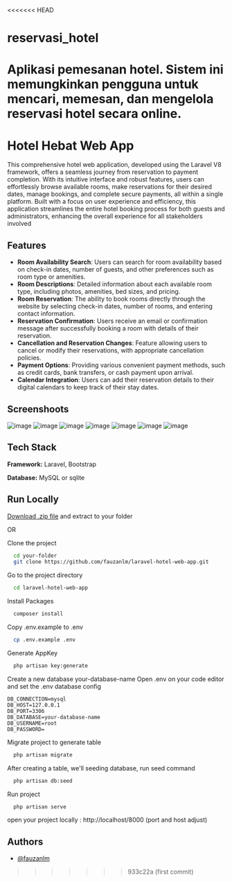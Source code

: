 <<<<<<< HEAD
# reservasi_hotel
Aplikasi pemesanan hotel. Sistem ini memungkinkan pengguna untuk mencari, memesan, dan mengelola reservasi hotel secara online.
=======

# Hotel Hebat Web App

This comprehensive hotel web application, developed using the Laravel V8 framework, offers a seamless journey from reservation to payment completion. With its intuitive interface and robust features, users can effortlessly browse available rooms, make reservations for their desired dates, manage bookings, and complete secure payments, all within a single platform. Built with a focus on user experience and efficiency, this application streamlines the entire hotel booking process for both guests and administrators, enhancing the overall experience for all stakeholders involved



## Features

- **Room Availability Search**: Users can search for room availability based on check-in dates, number of guests, and other preferences such as room type or amenities.
- **Room Descriptions**: Detailed information about each available room type, including photos, amenities, bed sizes, and pricing.
- **Room Reservation**: The ability to book rooms directly through the website by selecting check-in dates, number of rooms, and entering contact information.
- **Reservation Confirmation**: Users receive an email or confirmation message after successfully booking a room with details of their reservation.
- **Cancellation and Reservation Changes**: Feature allowing users to cancel or modify their reservations, with appropriate cancellation policies.
- **Payment Options**: Providing various convenient payment methods, such as credit cards, bank transfers, or cash payment upon arrival.
- **Calendar Integration**: Users can add their reservation details to their digital calendars to keep track of their stay dates.

## Screenshoots

![image](https://github.com/fauzanlm/laravel-hotel-web-app/assets/70043864/c16b2bf9-5049-49a5-bb8c-9fff8a8b4a32)
![image](https://github.com/fauzanlm/laravel-hotel-web-app/assets/70043864/6bc14de1-7dee-4bd5-a27d-9a26cecaf2f1)
![image](https://github.com/fauzanlm/laravel-hotel-web-app/assets/70043864/0aadcb07-d116-4141-9b84-1b5345c8ca2a)
![image](https://github.com/fauzanlm/laravel-hotel-web-app/assets/70043864/15bc6d78-f56c-4680-bea4-052b41dc6b39)
![image](https://github.com/fauzanlm/laravel-hotel-web-app/assets/70043864/ecba58e9-69a2-46a5-83cf-917676f22853)
![image](https://github.com/fauzanlm/laravel-hotel-web-app/assets/70043864/ce3b8c94-fe5f-443d-af86-12e417751069)
![image](https://github.com/fauzanlm/laravel-hotel-web-app/assets/70043864/9c612d77-c27d-480d-8638-7bcb3752f45f)



## Tech Stack

**Framework:** Laravel, Bootstrap

**Database:** MySQL or sqlite


## Run Locally


[Download .zip file](https://github.com/fauzanlm/laravel-hotel-web-app/archive/refs/heads/main.zip) and extract to your folder

OR

Clone the project


```bash
  cd your-folder
  git clone https://github.com/fauzanlm/laravel-hotel-web-app.git
```

Go to the project directory

```bash
  cd laravel-hotel-web-app
```

Install Packages

```bash
  composer install
```
Copy .env.example to .env

```bash
  cp .env.example .env
```
Generate AppKey

```bash
  php artisan key:generate
```

Create a new database your-database-name
Open .env on your code editor and set the .env database config

```
DB_CONNECTION=mysql
DB_HOST=127.0.0.1
DB_PORT=3306
DB_DATABASE=your-database-name
DB_USERNAME=root
DB_PASSWORD=
```

Migrate project to generate table

```bash
  php artisan migrate
```
After creating a table, we'll seeding database, run seed command

```bash
  php artisan db:seed
```
Run project

```bash
  php artisan serve
```

open your project locally : http://localhost/8000 (port and host adjust)


## Authors

- [@fauzanlm](https://www.github.com/fauzanlm)


>>>>>>> 933c22a (first commit)

